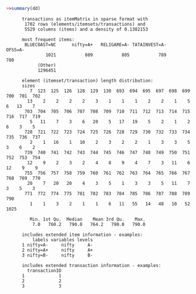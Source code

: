 ```r
>>summary(dd)
```


          transactions as itemMatrix in sparse format with
           1702 rows (elements/itemsets/transactions) and
           5529 columns (items) and a density of 0.1382153 

          most frequent items:
           BLUECOAST=NC      nifty=A+   RELIGARE=A- TATAINVEST=A-       OFSS=A- 
                   1021           809           805           789           780 
                (Other) 
                1296451 

          element (itemset/transaction) length distribution:
          sizes
             7  123  125  126  128  129  130  693  694  695  697  698  699  700  701  702 
            13    2    2    2    2    3    1    1    1    2    2    1    5    6   13    7 
           703  704  705  706  707  708  709  710  711  712  713  714  715  716  717  719 
             5   11    7    3    6   20    5   17   19    5    2    1    2    6    3    5 
           720  721  722  723  724  725  726  728  729  730  732  733  734  735  736  737 
             2    1   16    1   10    2    3    2    2    1    3    3    5    3    6    2 
           739  740  741  742  743  744  745  746  747  748  749  750  751  752  753  754 
            12    9    2    3    2    4    8    9    4    7    3   11    6   12    9    9 
           755  756  757  758  759  760  761  762  763  764  765  766  767  768  769  770 
            20    7   20   20    4    3    5    1    3    3    5   11    7    3    5    3 
           771  772  774  775  781  782  783  784  785  786  787  788  789  790 
             1    1    3    2    1    1    6   11   55   14   48   10   52 1025 

             Min. 1st Qu.  Median    Mean 3rd Qu.    Max. 
              7.0   760.2   790.0   764.2   790.0   790.0 

          includes extended item information - examples:
              labels variables levels
          1 nifty=A-     nifty     A-
          2 nifty=A+     nifty     A+
          3 nifty=B-     nifty     B-

          includes extended transaction information - examples:
            transactionID
          1             1
          2             2
          3             3
